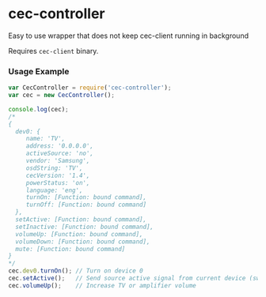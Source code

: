 # cec-controller
Easy to use wrapper that does not keep cec-client running in background

Requires `cec-client` binary.

### Usage Example
```javascript
var CecController = require('cec-controller');
var cec = new CecController();

console.log(cec);
/*
{
  dev0: {
     name: 'TV',
     address: '0.0.0.0',
     activeSource: 'no',
     vendor: 'Samsung',
     osdString: 'TV',
     cecVersion: '1.4',
     powerStatus: 'on',
     language: 'eng',
     turnOn: [Function: bound command],
     turnOff: [Function: bound command]
  },
  setActive: [Function: bound command],
  setInactive: [Function: bound command],
  volumeUp: [Function: bound command],
  volumeDown: [Function: bound command],
  mute: [Function: bound command]
}
*/
cec.dev0.turnOn(); // Turn on device 0
cec.setActive();   // Send source active signal from current device (switches TV input)
cec.volumeUp();    // Increase TV or amplifier volume
```
